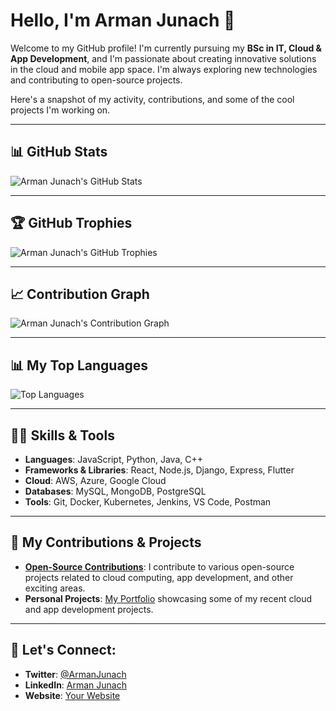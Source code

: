 # Hello, I'm Arman Junach 👋

Welcome to my GitHub profile! I'm currently pursuing my **BSc in IT, Cloud & App Development**, and I'm passionate about creating innovative solutions in the cloud and mobile app space. I'm always exploring new technologies and contributing to open-source projects.

Here's a snapshot of my activity, contributions, and some of the cool projects I'm working on.

---

## 📊 GitHub Stats

![Arman Junach's GitHub Stats](https://github-readme-stats.vercel.app/api?username=armanjunach12&show_icons=true&hide_title=true&count_private=true&hide=prs&theme=radical)

---

## 🏆 GitHub Trophies

![Arman Junach's GitHub Trophies](https://github-profile-trophy.vercel.app/?username=armanjunach12&theme=radical)

---

## 📈 Contribution Graph

![Arman Junach's Contribution Graph](https://github-readme-activity-graph.cyclic.app/graph?username=armanjunach12&theme=github)

---

## 📊 My Top Languages

![Top Languages](https://github-readme-stats.vercel.app/api/c++/?username=armanjunach12&layout=compact&theme=radical)

---

## 🧑‍💻 Skills & Tools
- **Languages**: JavaScript, Python, Java, C++
- **Frameworks & Libraries**: React, Node.js, Django, Express, Flutter
- **Cloud**: AWS, Azure, Google Cloud
- **Databases**: MySQL, MongoDB, PostgreSQL
- **Tools**: Git, Docker, Kubernetes, Jenkins, VS Code, Postman

---

## 🎯 My Contributions & Projects
- **[Open-Source Contributions](https://github.com/armanjunach12)**: I contribute to various open-source projects related to cloud computing, app development, and other exciting areas.
- **Personal Projects**: [My Portfolio](https://your-portfolio-link) showcasing some of my recent cloud and app development projects.

---

## 💬 Let's Connect:
- **Twitter**: [@ArmanJunach](https://twitter.com/ArmanJunach)
- **LinkedIn**: [Arman Junach](https://linkedin.com/in/armanjunach)
- **Website**: [Your Website](https://your-website-link)
